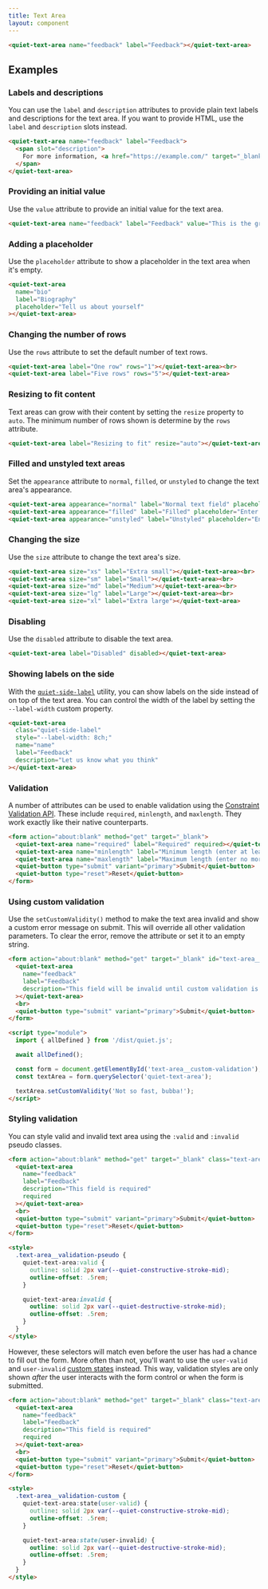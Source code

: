 ```yaml
---
title: Text Area
layout: component
---
```


```html {.example}
<quiet-text-area name="feedback" label="Feedback"></quiet-text-area>
```

## Examples

### Labels and descriptions

You can use the `label` and `description` attributes to provide plain text labels and descriptions for the text area. If you want to provide HTML, use the `label` and `description` slots instead.

```html {.example}
<quiet-text-area name="feedback" label="Feedback">
  <span slot="description">
    For more information, <a href="https://example.com/" target="_blank">visit our website</a>.
  </span>
</quiet-text-area>
```

### Providing an initial value

Use the `value` attribute to provide an initial value for the text area.

```html {.example}
<quiet-text-area name="feedback" label="Feedback" value="This is the greatest and best song in the world."></quiet-text-area>
```

### Adding a placeholder

Use the `placeholder` attribute to show a placeholder in the text area when it's empty.

```html {.example}
<quiet-text-area 
  name="bio"
  label="Biography"
  placeholder="Tell us about yourself"
></quiet-text-area>
```

### Changing the number of rows

Use the `rows` attribute to set the default number of text rows.

```html {.example}
<quiet-text-area label="One row" rows="1"></quiet-text-area><br>
<quiet-text-area label="Five rows" rows="5"></quiet-text-area>
```

### Resizing to fit content

Text areas can grow with their content by setting the `resize` property to `auto`. The minimum number of rows shown is determine by the `rows` attribute.

```html {.example}
<quiet-text-area label="Resizing to fit" resize="auto"></quiet-text-area>
```

### Filled and unstyled text areas

Set the `appearance` attribute to `normal`, `filled`, or `unstyled` to change the text area's appearance.

```html {.example}
<quiet-text-area appearance="normal" label="Normal text field" placeholder="Enter some text"></quiet-text-area><br>
<quiet-text-area appearance="filled" label="Filled" placeholder="Enter some text"></quiet-text-area><br>
<quiet-text-area appearance="unstyled" label="Unstyled" placeholder="Enter some text"></quiet-text-area>
```

### Changing the size

Use the `size` attribute to change the text area's size.

```html {.example}
<quiet-text-area size="xs" label="Extra small"></quiet-text-area><br>
<quiet-text-area size="sm" label="Small"></quiet-text-area><br>
<quiet-text-area size="md" label="Medium"></quiet-text-area><br>
<quiet-text-area size="lg" label="Large"></quiet-text-area><br>
<quiet-text-area size="xl" label="Extra large"></quiet-text-area>
```

### Disabling

Use the `disabled` attribute to disable the text area.

```html {.example}
<quiet-text-area label="Disabled" disabled></quiet-text-area>
```

### Showing labels on the side

With the [`quiet-side-label`](/docs/css-utilities/#side-labels) utility, you can show labels on the side instead of on top of the text area. You can control the width of the label by setting the `--label-width` custom property.

```html {.example}
<quiet-text-area 
  class="quiet-side-label"
  style="--label-width: 8ch;"
  name="name" 
  label="Feedback" 
  description="Let us know what you think"
></quiet-text-area>
```

### Validation

A number of attributes can be used to enable validation using the [Constraint Validation API](https://developer.mozilla.org/en-US/docs/Web/HTML/Constraint_validation). These include `required`, `minlength`, and `maxlength`. They work exactly like their native counterparts.

```html {.example}
<form action="about:blank" method="get" target="_blank">
  <quiet-text-area name="required" label="Required" required></quiet-text-area><br>
  <quiet-text-area name="minlength" label="Minimum length (enter at least five characters)" required minlength="5"></quiet-text-area><br>
  <quiet-text-area name="maxlength" label="Maximum length (enter no more than five characters)" required maxlength="5"></quiet-text-area><br>
  <quiet-button type="submit" variant="primary">Submit</quiet-button>
  <quiet-button type="reset">Reset</quiet-button>
</form>
```

### Using custom validation

Use the `setCustomValidity()` method to make the text area invalid and show a custom error message on submit. This will override all other validation parameters. To clear the error, remove the attribute or set it to an empty string.

```html {.example}
<form action="about:blank" method="get" target="_blank" id="text-area__custom-validation">
  <quiet-text-area 
    name="feedback"
    label="Feedback"
    description="This field will be invalid until custom validation is removed"
  ></quiet-text-area>
  <br>
  <quiet-button type="submit" variant="primary">Submit</quiet-button>
</form>

<script type="module">
  import { allDefined } from '/dist/quiet.js';

  await allDefined();

  const form = document.getElementById('text-area__custom-validation');
  const textArea = form.querySelector('quiet-text-area');

  textArea.setCustomValidity('Not so fast, bubba!');
</script>
```

### Styling validation

You can style valid and invalid text area using the `:valid` and `:invalid` pseudo classes.

```html {.example}
<form action="about:blank" method="get" target="_blank" class="text-area__validation-pseudo">
  <quiet-text-area 
    name="feedback"
    label="Feedback"
    description="This field is required"
    required
  ></quiet-text-area>
  <br>
  <quiet-button type="submit" variant="primary">Submit</quiet-button>
  <quiet-button type="reset">Reset</quiet-button>
</form>

<style>
  .text-area__validation-pseudo {
    quiet-text-area:valid {
      outline: solid 2px var(--quiet-constructive-stroke-mid);
      outline-offset: .5rem;
    }

    quiet-text-area:invalid {
      outline: solid 2px var(--quiet-destructive-stroke-mid);
      outline-offset: .5rem;
    }
  }
</style>
```

However, these selectors will match even before the user has had a chance to fill out the form. More often than not, you'll want to use the `user-valid` and `user-invalid` [custom states](#custom-states) instead. This way, validation styles are only shown _after_ the user interacts with the form control or when the form is submitted.

```html {.example}
<form action="about:blank" method="get" target="_blank" class="text-area__validation-custom">
  <quiet-text-area 
    name="feedback"
    label="Feedback"
    description="This field is required"
    required
  ></quiet-text-area>
  <br>
  <quiet-button type="submit" variant="primary">Submit</quiet-button>
  <quiet-button type="reset">Reset</quiet-button>
</form>

<style>
  .text-area__validation-custom {
    quiet-text-area:state(user-valid) {
      outline: solid 2px var(--quiet-constructive-stroke-mid);
      outline-offset: .5rem;
    }

    quiet-text-area:state(user-invalid) {
      outline: solid 2px var(--quiet-destructive-stroke-mid);
      outline-offset: .5rem;
    }
  }
</style>
```
